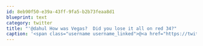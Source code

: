 ```yaml
---
id: 8eb90f50-e39a-43ff-9fa5-b2b73feaa8d1
blueprint: text
category: twitter
title: "'@dahul How was Vegas?  Did you lose it all on red 34?"
caption: '<span class="username username_linked">@<a href="https://twitter.com/dahul" title="Darren Hull (dahul)">dahul</a></span> How was Vegas?  Did you lose it all on red 34?'
---
```

